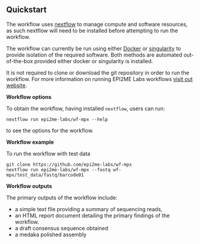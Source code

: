 ## Quickstart

The workflow uses [nextflow](https://www.nextflow.io/) to manage compute and
software resources, as such nextflow will need to be installed before attempting
to run the workflow.

The workflow can currently be run using either
[Docker](https://www.docker.com/products/docker-desktop) or
[singularity](https://docs.sylabs.io/guides/3.0/user-guide/index.html) to provide isolation of
the required software. Both methods are automated out-of-the-box provided
either docker or singularity is installed.

It is not required to clone or download the git repository in order to run the workflow.
For more information on running EPI2ME Labs workflows [visit out website](https://labs.epi2me.io/wfindex).

**Workflow options**

To obtain the workflow, having installed `nextflow`, users can run:

```
nextflow run epi2me-labs/wf-mpx --help
```

to see the options for the workflow.

**Workflow example**

To run the workflow with test data

```
git clone https://github.com/epi2me-labs/wf-mpx
nextflow run epi2me-labs/wf-mpx --fastq wf-mpx/test_data/fastq/barcode01
```

**Workflow outputs**

The primary outputs of the workflow include:

* a simple text file providing a summary of sequencing reads,
* an HTML report document detailing the primary findings of the workflow.
* a draft consensus sequence obtained
* a medaka polished assembly
